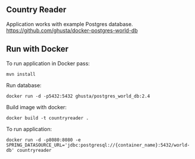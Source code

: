 ## Country Reader
Application works with example Postgres database.
https://github.com/ghusta/docker-postgres-world-db

## Run with Docker
To run application in Docker pass:

`mvn install`

Run database:

`docker run -d -p5432:5432 ghusta/postgres_world_db:2.4`

Build image with docker:

`docker build -t countryreader .`

To run application:

`docker run -d -p8080:8080 -e SPRING_DATASOURCE_URL='jdbc:postgresql://{container_name}:5432/world-db' countryreader`